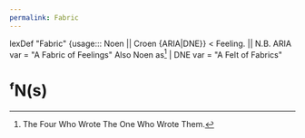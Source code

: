 ```yaml
---
permalink: Fabric
---
```

lexDef "Fabric" {usage::: Noen || Croen {ARIA|DNE}} < Feeling. || N.B. ARIA var = "A Fabric of Feelings" Also Noen as[^nuc] | DNE var = "A Felt of Fabrics"
# ᶠN(s)

[^nuc]: The Four Who Wrote The One Who Wrote Them.